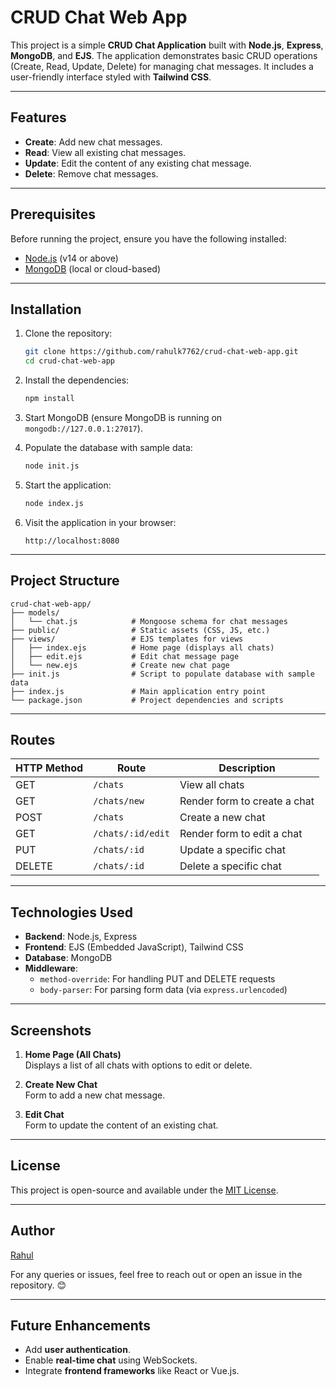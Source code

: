 # CRUD Chat Web App

This project is a simple **CRUD Chat Application** built with **Node.js**, **Express**, **MongoDB**, and **EJS**. The application demonstrates basic CRUD operations (Create, Read, Update, Delete) for managing chat messages. It includes a user-friendly interface styled with **Tailwind CSS**.

---

## Features
- **Create**: Add new chat messages.
- **Read**: View all existing chat messages.
- **Update**: Edit the content of any existing chat message.
- **Delete**: Remove chat messages.

---

## Prerequisites
Before running the project, ensure you have the following installed:
- [Node.js](https://nodejs.org/) (v14 or above)
- [MongoDB](https://www.mongodb.com/) (local or cloud-based)

---

## Installation

1. Clone the repository:
   ```bash
   git clone https://github.com/rahulk7762/crud-chat-web-app.git
   cd crud-chat-web-app
   ```

2. Install the dependencies:
   ```bash
   npm install
   ```

3. Start MongoDB (ensure MongoDB is running on `mongodb://127.0.0.1:27017`).

4. Populate the database with sample data:
   ```bash
   node init.js
   ```

5. Start the application:
   ```bash
   node index.js
   ```

6. Visit the application in your browser:
   ```
   http://localhost:8080
   ```

---

## Project Structure
```
crud-chat-web-app/
├── models/
│   └── chat.js            # Mongoose schema for chat messages
├── public/                # Static assets (CSS, JS, etc.)
├── views/                 # EJS templates for views
│   ├── index.ejs          # Home page (displays all chats)
│   ├── edit.ejs           # Edit chat message page
│   └── new.ejs            # Create new chat page
├── init.js                # Script to populate database with sample data
├── index.js               # Main application entry point
└── package.json           # Project dependencies and scripts
```

---

## Routes
| HTTP Method | Route              | Description                     |
|-------------|--------------------|---------------------------------|
| GET         | `/chats`           | View all chats                 |
| GET         | `/chats/new`       | Render form to create a chat   |
| POST        | `/chats`           | Create a new chat              |
| GET         | `/chats/:id/edit`  | Render form to edit a chat     |
| PUT         | `/chats/:id`       | Update a specific chat         |
| DELETE      | `/chats/:id`       | Delete a specific chat         |

---

## Technologies Used
- **Backend**: Node.js, Express
- **Frontend**: EJS (Embedded JavaScript), Tailwind CSS
- **Database**: MongoDB
- **Middleware**:
  - `method-override`: For handling PUT and DELETE requests
  - `body-parser`: For parsing form data (via `express.urlencoded`)

---

## Screenshots
1. **Home Page (All Chats)**  
   Displays a list of all chats with options to edit or delete.

2. **Create New Chat**  
   Form to add a new chat message.

3. **Edit Chat**  
   Form to update the content of an existing chat.

---

## License
This project is open-source and available under the [MIT License](LICENSE).

---

## Author
[Rahul](https://github.com/rahulk7762)

For any queries or issues, feel free to reach out or open an issue in the repository. 😊

---

## Future Enhancements
- Add **user authentication**.
- Enable **real-time chat** using WebSockets.
- Integrate **frontend frameworks** like React or Vue.js.  
